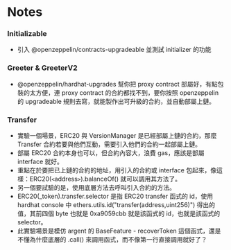 # Notes

### Initializable
- 引入 @openzeppelin/contracts-upgradeable 並測試 initializer 的功能

### Greeter & GreeterV2
- @openzeppelin/hardhat-upgrades 幫你把 proxy contract 部屬好，有點包裝的太方便，連 proxy contract 的合約都找不到，要你按照 openzeppelin 的 upgradeable 規則去寫，就能製作出可升級的合約，並自動部屬上鏈。

### Transfer
- 實驗一個場景，ERC20 與 VersionManager 是已經部屬上鏈的合約，那麼 Transfer 合約若要與他們互動，需要引入他們的合約一起部屬上鏈。
- 部屬 ERC20 合約本身也可以，但合約內容大，浪費 gas，應該是部屬 interface 就好。
- 重點在於要把已上鏈的合約的地址，用引入的合約或 interface 包起來，像這樣：ERC20(`<`address`>`).balanceOf() 就可以調用其方法了。
- 另一個要試驗的是，使用底層方法去呼叫引入合約的方法。
- ERC20(_token).transfer.selector 是指 ERC20 transfer 函式的 id，使用 hardhat console 中 ethers.utils.id("transfer(address,uint256)") 得出的值，其前四個 byte 也就是 0xa9059cbb 就是該函式的 id，也就是該函式的 selector。
- 此實驗場景是模仿 argent 的 BaseFeature - recoverToken 這個函式，還是不懂為什麼底層的 .call() 來調用函式，而不像第一行直接調用就好了？